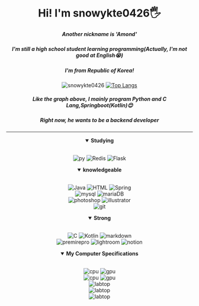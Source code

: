 <div align="center">

# Hi! I'm snowykte0426🖐️  
#####  Another nickname is 'Amond'  
#####  I'm still a high school student learning programming(Actually, I'm not good at English😭)
#####  I'm from Republic of Korea!
<img src="https://github-readme-streak-stats.herokuapp.com/?user=snowykte0426&" alt="snowykte0426"/>
<a href="https://github.com/anuraghazra/github-readme-stats">
        <img src="https://github-readme-stats.vercel.app/api/top-langs/?username=snowykte0426&layout=compact&langs_count=8&hide=HTML,CSS,C++,C" alt="Top Langs">
</a>
    
#####  Like the graph above, I mainly program Python and C Lang,Springboot(Kotlin)😊
#####  Right now, he wants to be a **backend developer**

---

<details open>
  <summary><b>Studying</b></summary>
  <br>
  
![py](https://img.shields.io/badge/Python-3776AB?style=for-the-badge&logo=python&logoColor=white)
![Redis](https://img.shields.io/badge/redis-%23DD0031.svg?&style=for-the-badge&logo=redis&logoColor=white)
![Flask](https://img.shields.io/badge/Flask-000000?style=for-the-badge&logo=flask&logoColor=white)

</details>

<details open>
  <summary><b>knowledgeable</b></summary>
  <br>

![Java](https://img.shields.io/badge/Java-ED8B00?style=for-the-badge&logo=openjdk&logoColor=white)
![HTML](https://img.shields.io/badge/HTML5-E34F26?style=for-the-badge&logo=html5&logoColor=white)
![Spring](https://img.shields.io/badge/Spring-6DB33F?style=for-the-badge&logo=spring&logoColor=white)<br>
![mysql](https://img.shields.io/badge/MySQL-005C84?style=for-the-badge&logo=mysql&logoColor=white)
![mariaDB](https://img.shields.io/badge/MariaDB-003545?style=for-the-badge&logo=mariadb&logoColor=white)<br>
![photoshop](https://img.shields.io/badge/Adobe%20Photoshop-31A8FF?style=for-the-badge&logo=Adobe%20Photoshop&logoColor=black)
![illustrator](https://img.shields.io/badge/Adobe%20Illustrator-FF9A00?style=for-the-badge&logo=adobe%20illustrator&logoColor=white)<br>
![git](https://img.shields.io/badge/GIT-E44C30?style=for-the-badge&logo=git&logoColor=white)
</details>   

<details open>
<summary><b>Strong</b></summary><br>
        
![C](https://img.shields.io/badge/C-00599C?style=for-the-badge&logo=c&logoColor=white)
![Kotlin](https://img.shields.io/badge/Kotlin-0095D5?&style=for-the-badge&logo=kotlin&logoColor=white)
![markdown](https://img.shields.io/badge/Markdown-000000?style=for-the-badge&logo=markdown&logoColor=white)<br>
![premirepro](https://img.shields.io/badge/Adobe%20Premiere%20Pro-9999FF?style=for-the-badge&logo=Adobe%20Premiere%20Pro&logoColor=white)
![lightroom](https://img.shields.io/badge/Adobe%20Lightroom-31A8FF?style=for-the-badge&logo=Adobe%20Lightroom&logoColor=white)
![notion](https://img.shields.io/badge/Notion-000000?style=for-the-badge&logo=notion&logoColor=white)

</details>
<details open>
<summary><b>My Computer Specifications</b></summary>
  <br>

  ![cpu](https://img.shields.io/badge/AMD-Ryzen_5_3600-ED1C24?style=for-the-badge&logo=amd&logoColor=white)
  ![gpu](https://img.shields.io/badge/NVIDIA-RTX2060-76B900?style=for-the-badge&logo=nvidia&logoColor=white)<br>
  ![cpu](https://img.shields.io/badge/AMD-Ryzen_7_7800X3D-ED1C24?style=for-the-badge&logo=amd&logoColor=white)
  ![gpu](https://img.shields.io/badge/NVIDIA-RTX4080_SUPER-76B900?style=for-the-badge&logo=nvidia&logoColor=white)<br>
  ![labtop](https://img.shields.io/badge/Windows-SAMSUNG_Galaxybook_2_SE-0078D6?style=for-the-badge&logo=windows&logoColor=white)<br>
  ![labtop](https://img.shields.io/badge/Windows-SAMSUNG_Galaxybook_2_Pro-0078D6?style=for-the-badge&logo=windows&logoColor=white)<br>
  ![labtop](https://img.shields.io/badge/Windows-HP_14s_dq5071TU-0078D6?style=for-the-badge&logo=windows&logoColor=white)  

</details>  

</div>
